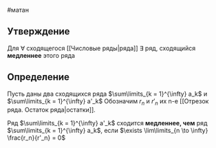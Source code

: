 #матан 
## Утверждение
Для $\forall$ сходящегося [[Числовые ряды|ряда]] $\exists$ ряд, сходящийся **медленнее** этого ряда

## Определение
Пусть даны два сходящихся ряда $\sum\limits_{k = 1}^{\infty} a_k$ и $\sum\limits_{k = 1}^{\infty} a'_k$
Обозначим $r_n$ и $r'_n$ их n-е [[Отрезок ряда. Остаток ряда|остатки]].

Ряд $\sum\limits_{k = 1}^{\infty} a'_k$ сходится **медленнее, чем** ряд $\sum\limits_{k = 1}^{\infty} a_k$, если $\exists \lim\limits_{n \to \infty} \frac{r_n}{r'_n} = 0$